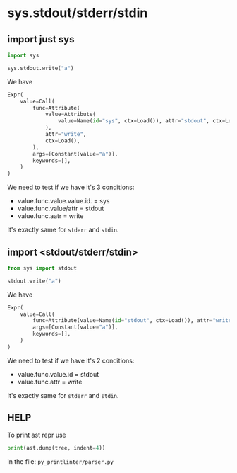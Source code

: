 # sys.stdout/stderr/stdin

## import just sys

```python
import sys

sys.stdout.write("a")
```

We have

```python
Expr(
    value=Call(
        func=Attribute(
            value=Attribute(
                value=Name(id="sys", ctx=Load()), attr="stdout", ctx=Load()
            ),
            attr="write",
            ctx=Load(),
        ),
        args=[Constant(value="a")],
        keywords=[],
    )
)
```

We need to test if we have it's 3 conditions:

- value.func.value.value.id. = sys
- value.func.value/attr = stdout
- value.func.aatr = write

It's exactly same for `stderr` and `stdin`.

## import <stdout/stderr/stdin>

```python
from sys import stdout

stdout.write("a")
```

We have

```python
Expr(
    value=Call(
        func=Attribute(value=Name(id="stdout", ctx=Load()), attr="write", ctx=Load()),
        args=[Constant(value="a")],
        keywords=[],
    )
)
```

We need to test if we have it's 2 conditions:

- value.func.value.id = stdout
- value.func.attr = write

It's exactly same for `stderr` and `stdin`.

## HELP

To print ast repr use

```python
print(ast.dump(tree, indent=4))
```

in the file: `py_printlinter/parser.py`
